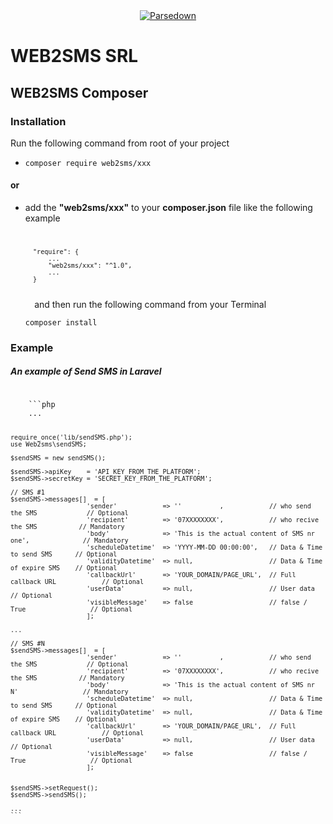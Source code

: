 <div align="center"><a href="https://www.web2sms.ro"><img alt="Parsedown" src="https://www.web2sms.ro/assets/themes/public/images/front/logo.png" /></a></div>

# WEB2SMS SRL
## WEB2SMS Composer

### Installation
Run the following command from root of your project 
* <code>composer require web2sms/xxx</code>
#### or 
* add the **"web2sms/xxx"** to your **composer.json** file like the following example
    <code>

        "require": {
            ...
            "web2sms/xxx": "^1.0",
            ...
        }

    </code>
    and then run the following command from your Terminal
    
    <code>composer install</code>
    
### Example    

##### An example of Send SMS in Laravel 
<code>
    ```php
    ...
    
    require_once('lib/sendSMS.php');
    use Web2sms\sendSMS;

    $sendSMS = new sendSMS();

    $sendSMS->apiKey    = 'API_KEY_FROM_THE_PLATFORM'; 
    $sendSMS->secretKey = 'SECRET_KEY_FROM_THE_PLATFORM';

    // SMS #1
    $sendSMS->messages[]  = [
                        'sender'            => ''          ,            // who send the SMS             // Optional
                        'recipient'         => '07XXXXXXXX',            // who recive the SMS           // Mandatory
                        'body'              => 'This is the actual content of SMS nr one',              // Mandatory
                        'scheduleDatetime'  => 'YYYY-MM-DD 00:00:00',   // Data & Time to send SMS      // Optional
                        'validityDatetime'  => null,                    // Data & Time of expire SMS    // Optional
                        'callbackUrl'       => 'YOUR_DOMAIN/PAGE_URL',  // Full callback URL            // Optional    
                        'userData'          => null,                    // User data                    // Optional
                        'visibleMessage'    => false                    // false / True                 // Optional
                        ];

    ...

    // SMS #N
    $sendSMS->messages[]  = [
                        'sender'            => ''          ,            // who send the SMS             // Optional
                        'recipient'         => '07XXXXXXXX',            // who recive the SMS           // Mandatory
                        'body'              => 'This is the actual content of SMS nr N'                 // Mandatory
                        'scheduleDatetime'  => null,                    // Data & Time to send SMS      // Optional
                        'validityDatetime'  => null,                    // Data & Time of expire SMS    // Optional
                        'callbackUrl'       => 'YOUR_DOMAIN/PAGE_URL',  // Full callback URL            // Optional    
                        'userData'          => null,                    // User data                    // Optional
                        'visibleMessage'    => false                    // false / True                 // Optional
                        ];


    $sendSMS->setRequest();
    $sendSMS->sendSMS();

    ...
    ```
</code>
